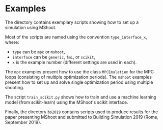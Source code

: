 # Examples

The directory contains exemplary scripts showing how to set up a simulation using MShoot.

Most of the scripts are named using the convention `type_interface_x`, where:

- `type` can be `mpc` or `mshoot`,
- `interface` can be `generic`, `fmi`, or `scikit`, 
- `x` is the example number (different settings are used in each).

The `mpc` examples present how to use the class `MPCEmulation` for the MPC loops (consisting of multiple optimization periods).
The `mshoot` examples present how to set up and solve single optimization period using multiple shooting.

The script `train_scikit.py` shows how to train and use a machine learning model (from scikit-learn)
using the MShoot's scikit interface.

Finally, the directory `bs2019` contains scripts used to produce results for the paper presenting MShoot and submitted
to Building Simulation 2019 (Rome, September 2019).
